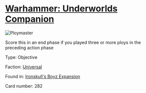 # [Warhammer: Underworlds Companion](https://guidokessels.github.io/wh-underworlds)

  

![Ploymaster](https://warhammerunderworlds.com/wp-content/uploads/sites/6/2017/12/282_ENG-Ploymaster.png)

Score this in an end phase if you played three or more ploys in the preceding action phase

Type: Objective

Faction: [Universal](https://guidokessels.github.io/wh-underworlds/factions/universal)

Found in: [Ironskull's Boyz Expansion](https://guidokessels.github.io/wh-underworlds/locations/ironskulls-boyz-expansion)

Card number: 282
